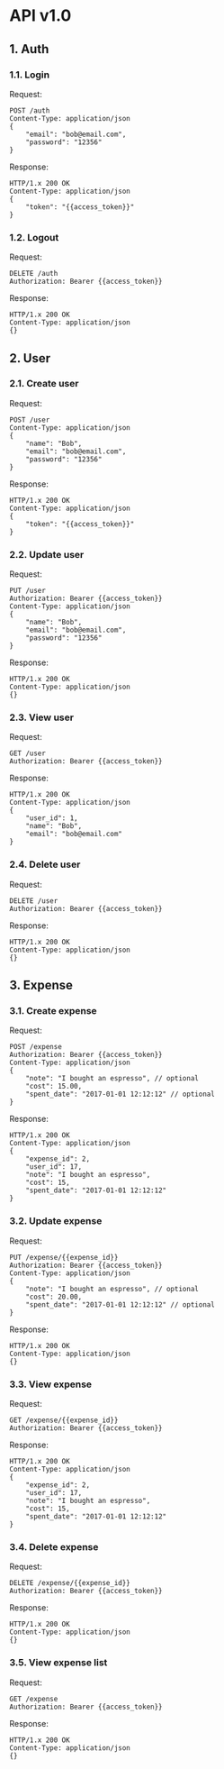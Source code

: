 # API v1.0

## 1. Auth
### 1.1. Login

Request:
```
POST /auth
Content-Type: application/json
{
    "email": "bob@email.com",
    "password": "12356"
}
```

Response:
```
HTTP/1.x 200 OK
Content-Type: application/json
{
    "token": "{{access_token}}"
}
```

### 1.2. Logout

Request:
```
DELETE /auth
Authorization: Bearer {{access_token}}
```

Response:
```
HTTP/1.x 200 OK
Content-Type: application/json
{}
```

## 2. User

### 2.1. Create user

Request:
```
POST /user
Content-Type: application/json
{
    "name": "Bob",
    "email": "bob@email.com",
    "password": "12356"
}
```

Response:
```
HTTP/1.x 200 OK
Content-Type: application/json
{
    "token": "{{access_token}}"
}
```

### 2.2. Update user

Request:
```
PUT /user
Authorization: Bearer {{access_token}}
Content-Type: application/json
{
    "name": "Bob",
    "email": "bob@email.com",
    "password": "12356"
}
```

Response:
```
HTTP/1.x 200 OK
Content-Type: application/json
{}
```

### 2.3. View user

Request:
```
GET /user
Authorization: Bearer {{access_token}}
```

Response:
```
HTTP/1.x 200 OK
Content-Type: application/json
{
    "user_id": 1,
    "name": "Bob",
    "email": "bob@email.com"
}
```

### 2.4. Delete user

Request:
```
DELETE /user
Authorization: Bearer {{access_token}}
```

Response:
```
HTTP/1.x 200 OK
Content-Type: application/json
{}
```

## 3. Expense

### 3.1. Create expense

Request:
```
POST /expense
Authorization: Bearer {{access_token}}
Content-Type: application/json
{
    "note": "I bought an espresso", // optional
    "cost": 15.00,
    "spent_date": "2017-01-01 12:12:12" // optional
}
```

Response:
```
HTTP/1.x 200 OK
Content-Type: application/json
{
    "expense_id": 2,
    "user_id": 17,
    "note": "I bought an espresso",
    "cost": 15,
    "spent_date": "2017-01-01 12:12:12"
}
```

### 3.2. Update expense

Request:
```
PUT /expense/{{expense_id}}
Authorization: Bearer {{access_token}}
Content-Type: application/json
{
    "note": "I bought an espresso", // optional
    "cost": 20.00,
    "spent_date": "2017-01-01 12:12:12" // optional
}
```

Response:
```
HTTP/1.x 200 OK
Content-Type: application/json
{}
```


### 3.3. View expense

Request:
```
GET /expense/{{expense_id}}
Authorization: Bearer {{access_token}}
```

Response:
```
HTTP/1.x 200 OK
Content-Type: application/json
{
    "expense_id": 2,
    "user_id": 17,
    "note": "I bought an espresso",
    "cost": 15,
    "spent_date": "2017-01-01 12:12:12"
}
```

### 3.4. Delete expense

Request:
```
DELETE /expense/{{expense_id}}
Authorization: Bearer {{access_token}}
```

Response:
```
HTTP/1.x 200 OK
Content-Type: application/json
{}
```


### 3.5. View expense list

Request:
```
GET /expense
Authorization: Bearer {{access_token}}
```

Response:
```
HTTP/1.x 200 OK
Content-Type: application/json
{}
```

